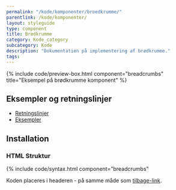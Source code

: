 ```yaml
---
permalink: "/kode/komponenter/broedkrumme/"
parentlink: /kode/komponenter/
layout: styleguide
type: component
title: Brødkrumme
category: Kode_category
subcategory: Kode
description: "Dokumentation på implementering af brødkrumme."
tags: 
---
```


{% include code/preview-box.html component="breadcrumbs" title="Eksempel på brødkrumme komponent" %}

## Eksempler og retningslinjer
<ul class="nobullet-list">
    <li><a href="/komponenter/broedkrumme/#retningslinjer">Retningslinjer</a></li>
    <li><a href="/komponenter/broedkrumme/">Eksempler</a></li>
</ul>

## Installation

### HTML Struktur

{% include code/syntax.html component="breadcrumbs" 

Koden placeres i headeren - på samme måde som <a href="/kode/komponenter/tilbage-link/">tilbage-link</a>.
